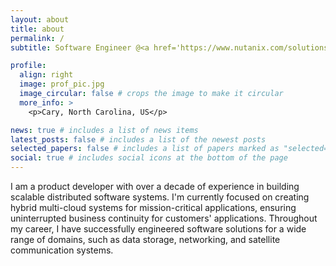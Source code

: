 ```yaml
---
layout: about
title: about
permalink: /
subtitle: Software Engineer @<a href='https://www.nutanix.com/solutions/data-protection-disaster-recovery'>Nutanix</a>, IEEE Senior Member

profile:
  align: right
  image: prof_pic.jpg
  image_circular: false # crops the image to make it circular
  more_info: >
    <p>Cary, North Carolina, US</p>

news: true # includes a list of news items
latest_posts: false # includes a list of the newest posts
selected_papers: false # includes a list of papers marked as "selected={true}"
social: true # includes social icons at the bottom of the page
---
```


I am a product developer with over a decade of experience in building scalable distributed software systems. I'm currently focused on creating hybrid multi-cloud systems for mission-critical applications, ensuring uninterrupted business continuity for customers' applications. Throughout my career, I have successfully engineered software solutions for a wide range of domains, such as data storage, networking, and satellite communication systems.
